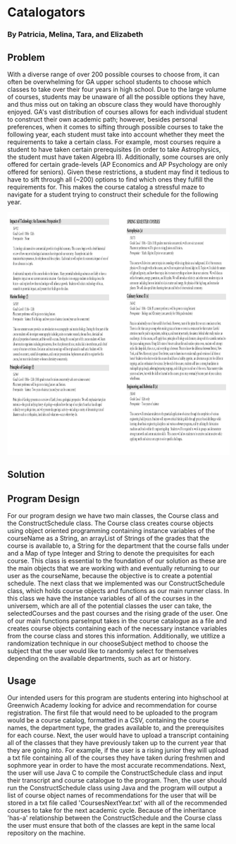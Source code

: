 # Catalogators 
### By Patricia, Melina, Tara, and Elizabeth

## Problem
With a diverse range of over 200 possible courses to choose from, it can often be overwhelming for GA upper school students to choose which classes to take over their four years in high school. Due to the large volume of courses, students may be unaware of all the possible options they have, and thus miss out on taking an obscure class they would have thoroughly enjoyed.
GA's vast distribution of courses allows for each individual student to construct their own academic path; however, besides personal preferences, when it comes to sifting through possible courses to take the following year, each student must take into account whether they meet the requirements to take a certain class. For example, most courses require a student to have taken certain prerequisites (in order to take Astrophysics, the student must have taken Algebra II). Additionally, some courses are only offered for certain grade-levels (AP Economics and AP Psychology are only offered for seniors). Given these restrictions, a student may find it tedious to have to sift through all (~200) options to find which ones they fulfill the requirements for. This makes the course catalog a stressful maze to navigate for a student trying to construct their schedule for the following year.

<img src="UpdatedCourseCatalogImage.jpg" width="800" height="550">

## Solution

## Program Design
For our program design we have two main classes, the Course class and the ConstructSchedule class. The Course class creates course objects using object oriented programming containing instance variables of the courseName as a String, an arrayList of Strings of the grades that the course is available to, a String for the department that the course falls under and a Map of type Integer and String to denote the prequisites for each course. This class is essential to the foundation of our solution as these are the main objects that we are working with and eventually returning to our user as the courseName, because the objective is to create a potential schedule. The next class that we implemented was our ConstructSchedule class, which holds course objects and functions as our main runner class. In this class we have the instance variables of all of the courses in the universem, which are all of the potential classes the user can take, the selectedCourses and the past courses and the rising grade of the user. One of our main functions parseInput takes in the course catalogue as a file and creates course objects containing each of the necessary instance variables from the course class and stores this information. Additionally, we utitlize a randomization technique in our chooseSubject method to choose the subject that the user would like to randomly select for themselves depending on the available departments, such as art or history.

## Usage
Our intended users for this program are students entering into highschool at Greenwich Academy looking for advice and recommendation for course registration. The first file that would need to be uploaded to the program would be a course catalog, formatted in a CSV, containing the course names, the department type, the grades available to, and the prerequisites for each course. Next, the user would have to upload a transcript containing all of the classes that they have previously taken up to the current year that they are going into. For example, if the user is a rising junior they will upload a txt file containing all of the courses they have taken during freshmen and sophmore year in order to have the most accurate recommendations. Next, the user will use Java C to compile the ConstructSchedule class and input their transcript and course catalogue to the program. Then, the user should run the ConstructSchedule class using Java and the program will output a list of course object names of recommendations for the user that will be stored in a txt file called 'CoursesNextYear.txt' with all of the recommended courses to take for the next academic cycle. Because of the inheritance 'has-a' relationship between the ConstructSchedule and the Course class the user must ensure that both of the classes are kept in the same local repository on the machine.

